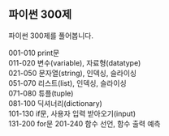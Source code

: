 ## 파이썬 300제
파이썬 300제를 풀어봅니다.  

001-010 print문  
011-020 변수(variable), 자료형(datatype)  
021-050 문자열(string), 인덱싱, 슬라이싱  
051-070 리스트(list), 인덱싱, 슬라이싱  
071-080 튜플(tuple)  
081-100 딕셔너리(dictionary)  
101-130 if문, 사용자 입력 받아오기(input)  
131-200 for문
201-240 함수 선언, 함수 출력 예측
